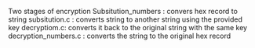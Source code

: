 Two stages of encryption
Subsitution_numbers : convers hex record to string
subsitution.c : converts string to another string using the provided key
decryptiom.c:  converts it back to the original string with the same key
decryption_numbers.c : converts the string to the original hex record
